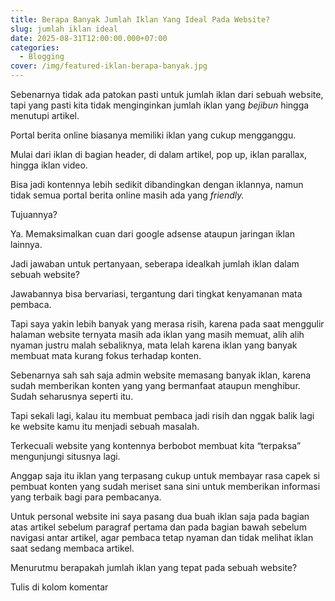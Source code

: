 ```yaml
---
title: Berapa Banyak Jumlah Iklan Yang Ideal Pada Website?
slug: jumlah iklan ideal
date: 2025-08-31T12:00:00.000+07:00
categories:
  - Blogging
cover: /img/featured-iklan-berapa-banyak.jpg
---
```

Sebenarnya tidak ada patokan pasti untuk jumlah iklan dari sebuah website, tapi yang pasti kita tidak menginginkan jumlah iklan yang _bejibun_ hingga menutupi artikel.


Portal berita online biasanya memiliki iklan yang cukup mengganggu.


Mulai dari iklan di bagian header, di dalam artikel, pop up, iklan parallax, hingga iklan video.


Bisa jadi kontennya lebih sedikit dibandingkan dengan iklannya, namun tidak semua portal berita online masih ada yang _friendly._


Tujuannya?


Ya. Memaksimalkan cuan dari google adsense ataupun jaringan iklan lainnya.


Jadi jawaban untuk pertanyaan, seberapa idealkah jumlah iklan dalam sebuah website?


Jawabannya bisa bervariasi, tergantung dari tingkat kenyamanan mata pembaca.


Tapi saya yakin lebih banyak yang merasa risih, karena pada saat menggulir halaman website ternyata masih ada iklan yang masih memuat, alih alih nyaman justru malah sebaliknya, mata lelah karena iklan yang banyak membuat mata kurang fokus terhadap konten.


Sebenarnya sah sah saja admin website memasang banyak iklan, karena sudah memberikan konten yang yang bermanfaat ataupun menghibur. Sudah seharusnya seperti itu.


Tapi sekali lagi, kalau itu membuat pembaca jadi risih dan nggak balik lagi ke website kamu itu menjadi sebuah masalah.


Terkecuali website yang kontennya berbobot membuat kita “terpaksa” mengunjungi situsnya lagi.


Anggap saja itu iklan yang terpasang cukup untuk membayar rasa capek si pembuat konten yang sudah meriset sana sini untuk memberikan informasi yang terbaik bagi para pembacanya.


Untuk personal website ini saya pasang dua buah iklan saja pada bagian atas artikel sebelum paragraf pertama dan pada bagian bawah sebelum navigasi antar artikel, agar pembaca tetap nyaman dan tidak melihat iklan saat sedang membaca artikel.


Menurutmu berapakah jumlah iklan yang tepat pada sebuah website?


Tulis di kolom komentar


